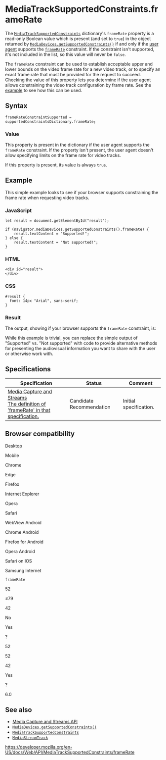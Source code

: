 MediaTrackSupportedConstraints.frameRate
========================================

The [`MediaTrackSupportedConstraints`](../mediatracksupportedconstraints) dictionary's `frameRate` property is a read-only Boolean value which is present (and set to `true`) in the object returned by [`MediaDevices.getSupportedConstraints()`](../mediadevices/getsupportedconstraints) if and only if the [user agent](https://developer.mozilla.org/en-US/docs/Glossary/User_agent) supports the [`frameRate`](../mediatrackconstraints/framerate) constraint. If the constraint isn't supported, it's not included in the list, so this value will never be `false`.

The `frameRate` constraint can be used to establish acceptable upper and lower bounds on the video frame rate for a new video track, or to specify an exact frame rate that must be provided for the request to succeed. Checking the value of this property lets you determine if the user agent allows constraining the video track configuration by frame rate. See the [example](#example) to see how this can be used.

Syntax
------

    frameRateConstraintSupported = supportedConstraintsDictionary.frameRate;

### Value

This property is present in the dictionary if the user agent supports the `frameRate` constraint. If the property isn't present, the user agent doesn't allow specifying limits on the frame rate for video tracks.

If this property is present, its value is always `true`.

Example
-------

This simple example looks to see if your browser supports constraining the frame rate when requesting video tracks.

### JavaScript

    let result = document.getElementById("result");

    if (navigator.mediaDevices.getSupportedConstraints().frameRate) {
        result.textContent = "Supported!";
    } else {
        result.textContent = "Not supported!";
    }

### HTML

    <div id="result">
    </div>

### CSS

    #result {
      font: 14px "Arial", sans-serif;
    }

### Result

The output, showing if your browser supports the `frameRate` constraint, is:

While this example is trivial, you can replace the simple output of "Supported" vs. "Not supported" with code to provide alternative methods for presenting the audiovisual information you want to share with the user or otherwise work with.

Specifications
--------------

<table><thead><tr class="header"><th>Specification</th><th>Status</th><th>Comment</th></tr></thead><tbody><tr class="odd"><td><a href="https://w3c.github.io/mediacapture-main/#dom-mediatracksupportedconstraints-framerate">Media Capture and Streams<br />
<span class="small">The definition of 'frameRate' in that specification.</span></a></td><td><span class="spec-cr">Candidate Recommendation</span></td><td>Initial specification.</td></tr></tbody></table>

Browser compatibility
---------------------

Desktop

Mobile

Chrome

Edge

Firefox

Internet Explorer

Opera

Safari

WebView Android

Chrome Android

Firefox for Android

Opera Android

Safari on IOS

Samsung Internet

`frameRate`

52

≤79

42

No

Yes

?

52

52

42

Yes

?

6.0

See also
--------

-   [Media Capture and Streams API](../media_streams_api)
-   [`MediaDevices.getSupportedConstraints()`](../mediadevices/getsupportedconstraints)
-   [`MediaTrackSupportedConstraints`](../mediatracksupportedconstraints)
-   [`MediaStreamTrack`](../mediastreamtrack)

<a href="https://developer.mozilla.org/en-US/docs/Web/API/MediaTrackSupportedConstraints/frameRate" class="_attribution-link">https://developer.mozilla.org/en-US/docs/Web/API/MediaTrackSupportedConstraints/frameRate</a>
